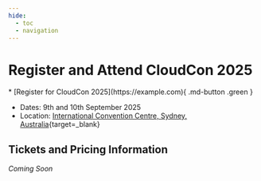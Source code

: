 ```yaml
---
hide:
  - toc
  - navigation
---
```


# Register and Attend CloudCon 2025

<div class="grid cards" markdown>
* [Register for CloudCon 2025](https://example.com){ .md-button .green }
</div>

* Dates: 9th and 10th September 2025
* Location: [International Convention Centre, Sydney, Australia](https://maps.app.goo.gl/L4XpFWBf9BAmkwfW7){target=_blank}

## Tickets and Pricing Information

_Coming Soon_